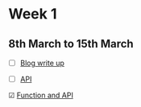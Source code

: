 # Week 1
## 8th March to 15th March

   - [ ] [Blog write up](blog_task/README.md)
   
   - [ ] [API](api_task/README.md)
  
   ☑  [Function and API](function_API-task/README.md) 
